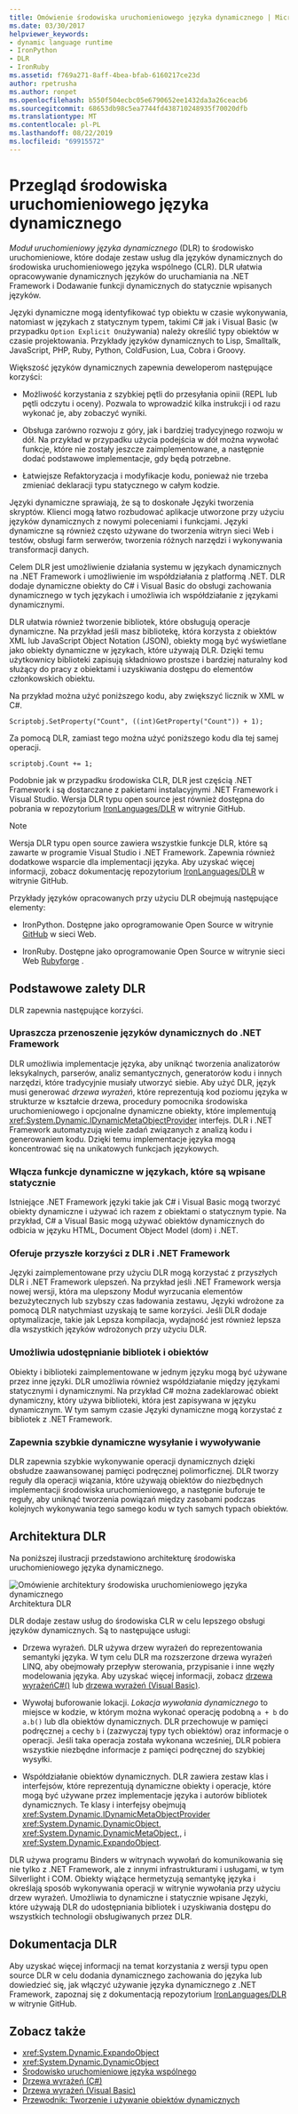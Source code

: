 ```yaml
---
title: Omówienie środowiska uruchomieniowego języka dynamicznego | Microsoft Docs
ms.date: 03/30/2017
helpviewer_keywords:
- dynamic language runtime
- IronPython
- DLR
- IronRuby
ms.assetid: f769a271-8aff-4bea-bfab-6160217ce23d
author: rpetrusha
ms.author: ronpet
ms.openlocfilehash: b550f504ecbc05e6790652ee1432da3a26ceacb6
ms.sourcegitcommit: 68653db98c5ea7744fd438710248935f70020dfb
ms.translationtype: MT
ms.contentlocale: pl-PL
ms.lasthandoff: 08/22/2019
ms.locfileid: "69915572"
---
```

# <a name="dynamic-language-runtime-overview"></a>Przegląd środowiska uruchomieniowego języka dynamicznego

*Moduł uruchomieniowy języka dynamicznego* (DLR) to środowisko uruchomieniowe, które dodaje zestaw usług dla języków dynamicznych do środowiska uruchomieniowego języka wspólnego (CLR). DLR ułatwia opracowywanie dynamicznych języków do uruchamiania na .NET Framework i Dodawanie funkcji dynamicznych do statycznie wpisanych języków.

Języki dynamiczne mogą identyfikować typ obiektu w czasie wykonywania, natomiast w językach z statycznym typem, takimi C# jak i Visual Basic (w przypadku `Option Explicit On`używania) należy określić typy obiektów w czasie projektowania. Przykłady języków dynamicznych to Lisp, Smalltalk, JavaScript, PHP, Ruby, Python, ColdFusion, Lua, Cobra i Groovy.

Większość języków dynamicznych zapewnia deweloperom następujące korzyści:

- Możliwość korzystania z szybkiej pętli do przesyłania opinii (REPL lub pętli odczytu i oceny). Pozwala to wprowadzić kilka instrukcji i od razu wykonać je, aby zobaczyć wyniki.

- Obsługa zarówno rozwoju z góry, jak i bardziej tradycyjnego rozwoju w dół. Na przykład w przypadku użycia podejścia w dół można wywołać funkcje, które nie zostały jeszcze zaimplementowane, a następnie dodać podstawowe implementacje, gdy będą potrzebne.

- Łatwiejsze Refaktoryzacja i modyfikacje kodu, ponieważ nie trzeba zmieniać deklaracji typu statycznego w całym kodzie.

Języki dynamiczne sprawiają, że są to doskonałe Języki tworzenia skryptów. Klienci mogą łatwo rozbudować aplikacje utworzone przy użyciu języków dynamicznych z nowymi poleceniami i funkcjami. Języki dynamiczne są również często używane do tworzenia witryn sieci Web i testów, obsługi farm serwerów, tworzenia różnych narzędzi i wykonywania transformacji danych.

Celem DLR jest umożliwienie działania systemu w językach dynamicznych na .NET Framework i umożliwienie im współdziałania z platformą .NET. DLR dodaje dynamiczne obiekty do C# i Visual Basic do obsługi zachowania dynamicznego w tych językach i umożliwia ich współdziałanie z językami dynamicznymi.

DLR ułatwia również tworzenie bibliotek, które obsługują operacje dynamiczne. Na przykład jeśli masz bibliotekę, która korzysta z obiektów XML lub JavaScript Object Notation (JSON), obiekty mogą być wyświetlane jako obiekty dynamiczne w językach, które używają DLR. Dzięki temu użytkownicy biblioteki zapisują składniowo prostsze i bardziej naturalny kod służący do pracy z obiektami i uzyskiwania dostępu do elementów członkowskich obiektu.

Na przykład można użyć poniższego kodu, aby zwiększyć licznik w XML w C#.

`Scriptobj.SetProperty("Count", ((int)GetProperty("Count")) + 1);`

Za pomocą DLR, zamiast tego można użyć poniższego kodu dla tej samej operacji.

`scriptobj.Count += 1;`

Podobnie jak w przypadku środowiska CLR, DLR jest częścią .NET Framework i są dostarczane z pakietami instalacyjnymi .NET Framework i Visual Studio. Wersja DLR typu open source jest również dostępna do pobrania w repozytorium [IronLanguages/DLR](https://github.com/IronLanguages/dlr) w witrynie GitHub.

> [!NOTE]
> Wersja DLR typu open source zawiera wszystkie funkcje DLR, które są zawarte w programie Visual Studio i .NET Framework. Zapewnia również dodatkowe wsparcie dla implementacji języka. Aby uzyskać więcej informacji, zobacz dokumentację repozytorium [IronLanguages/DLR](https://github.com/IronLanguages/dlr) w witrynie GitHub.

Przykłady języków opracowanych przy użyciu DLR obejmują następujące elementy:

- IronPython. Dostępne jako oprogramowanie Open Source w witrynie [GitHub](https://github.com/IronLanguages/ironpython2) w sieci Web.

- IronRuby. Dostępne jako oprogramowanie Open Source w witrynie sieci Web [Rubyforge](https://go.microsoft.com/fwlink/?LinkId=141044) .

## <a name="primary-dlr-advantages"></a>Podstawowe zalety DLR
 DLR zapewnia następujące korzyści.

### <a name="simplifies-porting-dynamic-languages-to-the-net-framework"></a>Upraszcza przenoszenie języków dynamicznych do .NET Framework
 DLR umożliwia implementacje języka, aby uniknąć tworzenia analizatorów leksykalnych, parserów, analiz semantycznych, generatorów kodu i innych narzędzi, które tradycyjnie musiały utworzyć siebie. Aby użyć DLR, język musi generować *drzewa wyrażeń*, które reprezentują kod poziomu języka w strukturze w kształcie drzewa, procedury pomocnika środowiska uruchomieniowego i opcjonalne dynamiczne obiekty, które implementują <xref:System.Dynamic.IDynamicMetaObjectProvider> interfejs. DLR i .NET Framework automatyzują wiele zadań związanych z analizą kodu i generowaniem kodu. Dzięki temu implementacje języka mogą koncentrować się na unikatowych funkcjach językowych.

### <a name="enables-dynamic-features-in-statically-typed-languages"></a>Włącza funkcje dynamiczne w językach, które są wpisane statycznie
 Istniejące .NET Framework języki takie jak C# i Visual Basic mogą tworzyć obiekty dynamiczne i używać ich razem z obiektami o statycznym typie. Na przykład, C# a Visual Basic mogą używać obiektów dynamicznych do odbicia w języku HTML, Document Object Model (dom) i .NET.

### <a name="provides-future-benefits-of-the-dlr-and-net-framework"></a>Oferuje przyszłe korzyści z DLR i .NET Framework
 Języki zaimplementowane przy użyciu DLR mogą korzystać z przyszłych DLR i .NET Framework ulepszeń. Na przykład jeśli .NET Framework wersja nowej wersji, która ma ulepszony Moduł wyrzucania elementów bezużytecznych lub szybszy czas ładowania zestawu, Języki wdrożone za pomocą DLR natychmiast uzyskają te same korzyści. Jeśli DLR dodaje optymalizacje, takie jak Lepsza kompilacja, wydajność jest również lepsza dla wszystkich języków wdrożonych przy użyciu DLR.

### <a name="enables-sharing-of-libraries-and-objects"></a>Umożliwia udostępnianie bibliotek i obiektów
 Obiekty i biblioteki zaimplementowane w jednym języku mogą być używane przez inne języki. DLR umożliwia również współdziałanie między językami statycznymi i dynamicznymi. Na przykład C# można zadeklarować obiekt dynamiczny, który używa biblioteki, która jest zapisywana w języku dynamicznym. W tym samym czasie Języki dynamiczne mogą korzystać z bibliotek z .NET Framework.

### <a name="provides-fast-dynamic-dispatch-and-invocation"></a>Zapewnia szybkie dynamiczne wysyłanie i wywoływanie
 DLR zapewnia szybkie wykonywanie operacji dynamicznych dzięki obsłudze zaawansowanej pamięci podręcznej polimorficznej. DLR tworzy reguły dla operacji wiązania, które używają obiektów do niezbędnych implementacji środowiska uruchomieniowego, a następnie buforuje te reguły, aby uniknąć tworzenia powiązań między zasobami podczas kolejnych wykonywania tego samego kodu w tych samych typach obiektów.

## <a name="dlr-architecture"></a>Architektura DLR
 Na poniższej ilustracji przedstawiono architekturę środowiska uruchomieniowego języka dynamicznego.

 ![Omówienie architektury środowiska uruchomieniowego języka dynamicznego](../../../docs/framework/reflection-and-codedom/media/dlr-archoverview.png "DLR_ArchOverview") Architektura DLR

 DLR dodaje zestaw usług do środowiska CLR w celu lepszego obsługi języków dynamicznych. Są to następujące usługi:

- Drzewa wyrażeń. DLR używa drzew wyrażeń do reprezentowania semantyki języka. W tym celu DLR ma rozszerzone drzewa wyrażeń LINQ, aby obejmowały przepływ sterowania, przypisanie i inne węzły modelowania języka. Aby uzyskać więcej informacji, zobacz [drzewa wyrażeńC#()](../../csharp/programming-guide/concepts/expression-trees/index.md) lub [drzewa wyrażeń (Visual Basic)](../../visual-basic/programming-guide/concepts/expression-trees/index.md).

- Wywołaj buforowanie lokacji. *Lokacja wywołania dynamicznego* to miejsce w kodzie, w którym można wykonać operację podobną `a + b` do `a.b()` lub dla obiektów dynamicznych. DLR przechowuje w pamięci podręcznej `a` cechy `b` i (zazwyczaj typy tych obiektów) oraz informacje o operacji. Jeśli taka operacja została wykonana wcześniej, DLR pobiera wszystkie niezbędne informacje z pamięci podręcznej do szybkiej wysyłki.

- Współdziałanie obiektów dynamicznych. DLR zawiera zestaw klas i interfejsów, które reprezentują dynamiczne obiekty i operacje, które mogą być używane przez implementacje języka i autorów bibliotek dynamicznych. Te klasy i interfejsy obejmują <xref:System.Dynamic.IDynamicMetaObjectProvider> <xref:System.Dynamic.DynamicObject>, <xref:System.Dynamic.DynamicMetaObject>,, i <xref:System.Dynamic.ExpandoObject>.

DLR używa programu Binders w witrynach wywołań do komunikowania się nie tylko z .NET Framework, ale z innymi infrastrukturami i usługami, w tym Silverlight i COM. Obiekty wiążące hermetyzują semantykę języka i określają sposób wykonywania operacji w witrynie wywołania przy użyciu drzew wyrażeń. Umożliwia to dynamiczne i statycznie wpisane Języki, które używają DLR do udostępniania bibliotek i uzyskiwania dostępu do wszystkich technologii obsługiwanych przez DLR.

## <a name="dlr-documentation"></a>Dokumentacja DLR
 Aby uzyskać więcej informacji na temat korzystania z wersji typu open source DLR w celu dodania dynamicznego zachowania do języka lub dowiedzieć się, jak włączyć używanie języka dynamicznego z .NET Framework, zapoznaj się z dokumentacją repozytorium [IronLanguages/DLR](https://github.com/IronLanguages/dlr/tree/master/Docs) w witrynie GitHub.

## <a name="see-also"></a>Zobacz także

- <xref:System.Dynamic.ExpandoObject>
- <xref:System.Dynamic.DynamicObject>
- [Środowisko uruchomieniowe języka wspólnego](../../standard/clr.md)
- [Drzewa wyrażeń (C#)](../../csharp/programming-guide/concepts/expression-trees/index.md)
- [Drzewa wyrażeń (Visual Basic)](../../visual-basic/programming-guide/concepts/expression-trees/index.md)
- [Przewodnik: Tworzenie i używanie obiektów dynamicznych](../../csharp/programming-guide/types/walkthrough-creating-and-using-dynamic-objects.md)
